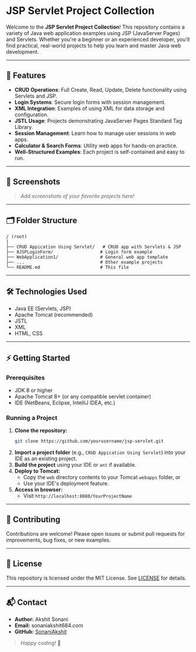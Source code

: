 # JSP Servlet Project Collection

Welcome to the **JSP Servlet Project Collection**! This repository contains a variety of Java web application examples using JSP (JavaServer Pages) and Servlets. Whether you're a beginner or an experienced developer, you'll find practical, real-world projects to help you learn and master Java web development.

---

## 🚀 Features

- **CRUD Operations**: Full Create, Read, Update, Delete functionality using Servlets and JSP.
- **Login Systems**: Secure login forms with session management.
- **XML Integration**: Examples of using XML for data storage and configuration.
- **JSTL Usage**: Projects demonstrating JavaServer Pages Standard Tag Library.
- **Session Management**: Learn how to manage user sessions in web apps.
- **Calculator & Search Forms**: Utility web apps for hands-on practice.
- **Well-Structured Examples**: Each project is self-contained and easy to run.

---

## 📸 Screenshots

> _Add screenshots of your favorite projects here!_

---

## 🗂️ Folder Structure

```
/ (root)
│
├── CRUD Appication Using Servlet/   # CRUD app with Servlets & JSP
├── 8JSPLoginForm/                  # Login form example
├── WebApplication1/                # General web app template
├── ...                             # Other example projects
└── README.md                       # This file
```

---

## 🛠️ Technologies Used

- Java EE (Servlets, JSP)
- Apache Tomcat (recommended)
- JSTL
- XML
- HTML, CSS

---

## ⚡ Getting Started

### Prerequisites
- JDK 8 or higher
- Apache Tomcat 8+ (or any compatible servlet container)
- IDE (NetBeans, Eclipse, IntelliJ IDEA, etc.)

### Running a Project
1. **Clone the repository:**
   ```bash
   git clone https://github.com/yourusername/jsp-servlet.git
   ```
2. **Import a project folder** (e.g., `CRUD Appication Using Servlet`) into your IDE as an existing project.
3. **Build the project** using your IDE or `ant` if available.
4. **Deploy to Tomcat:**
   - Copy the `web` directory contents to your Tomcat `webapps` folder, or
   - Use your IDE's deployment feature.
5. **Access in browser:**
   - Visit `http://localhost:8080/YourProjectName`

---

## 🤝 Contributing

Contributions are welcome! Please open issues or submit pull requests for improvements, bug fixes, or new examples.

---

## 📄 License

This repository is licensed under the MIT License. See [LICENSE](LICENSE) for details.

---

## 📬 Contact

- **Author:** Akshit Sonani
- **Email:** sonaniakshit684.com
- **GitHub:** [SonaniAkshit](https://github.com/SonaniAkshit)

> _Happy coding!_ 🎉
